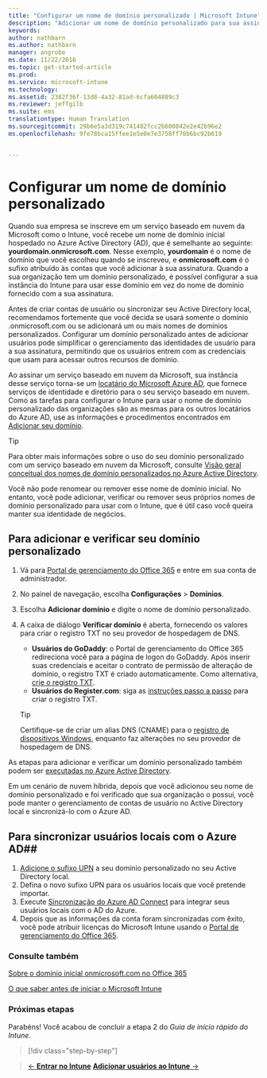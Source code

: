 ```yaml
---
title: "Configurar um nome de domínio personalizado | Microsoft Intune"
description: "Adicionar um nome de domínio personalizado para sua assinatura do Intune"
keywords: 
author: nathbarn
ms.author: nathbarn
manager: angrobe
ms.date: 11/22/2016
ms.topic: get-started-article
ms.prod: 
ms.service: microsoft-intune
ms.technology: 
ms.assetid: 2382f36f-13d8-4a32-81ad-6cfa604889c3
ms.reviewer: jeffgilb
ms.suite: ems
translationtype: Human Translation
ms.sourcegitcommit: 29b6e5a3d319c741482fcc2b600842e2e42b96e2
ms.openlocfilehash: 9fe78bca15ffee1e5e0e7e3758ff70b6bc92b619


---
```



# <a name="configure-a-custom-domain-name"></a>Configurar um nome de domínio personalizado

Quando sua empresa se inscreve em um serviço baseado em nuvem da Microsoft como o Intune, você recebe um nome de domínio inicial hospedado no Azure Active Directory (AD), que é semelhante ao seguinte: **yourdomain.onmicrosoft.com**. Nesse exemplo, **yourdomain** é o nome de domínio que você escolheu quando se inscreveu, e **onmicrosoft.com** é o sufixo atribuído às contas que você adicionar à sua assinatura. Quando a sua organização tem um domínio personalizado, é possível configurar a sua instância do Intune para usar esse domínio em vez do nome de domínio fornecido com a sua assinatura.

Antes de criar contas de usuário ou sincronizar seu Active Directory local, recomendamos fortemente que você decida se usará somente o domínio .onmicrosoft.com ou se adicionará um ou mais nomes de domínios personalizados. Configurar um domínio personalizado antes de adicionar usuários pode simplificar o gerenciamento das identidades de usuário para a sua assinatura, permitindo que os usuários entrem com as credenciais que usam para acessar outros recursos de domínio.

Ao assinar um serviço baseado em nuvem da Microsoft, sua instância desse serviço torna-se um [locatário do Microsoft Azure AD](http://technet.microsoft.com/library/jj573650.aspx#BKMK_WhatIsAnAzureADTenant), que fornece serviços de identidade e diretório para o seu serviço baseado em nuvem. Como as tarefas para configurar o Intune para usar o nome de domínio personalizado das organizações são as mesmas para os outros locatários do Azure AD, use as informações e procedimentos encontrados em [Adicionar seu domínio](https://azure.microsoft.com/documentation/articles/active-directory-add-domain/).

> [!TIP]
> Para obter mais informações sobre o uso do seu domínio personalizado com um serviço baseado em nuvem da Microsoft, consulte [Visão geral conceitual dos nomes de domínio personalizados no Azure Active Directory](https://azure.microsoft.com/documentation/articles/active-directory-add-domain-concepts/).

Você não pode renomear ou remover esse nome de domínio inicial. No entanto, você pode adicionar, verificar ou remover seus próprios nomes de domínio personalizado para usar com o Intune, que é útil caso você queira manter sua identidade de negócios.

## <a name="to-add-and-verify-your-custom-domain"></a>Para adicionar e verificar seu domínio personalizado

1. Vá para [Portal de gerenciamento do Office 365](https://portal.office.com/Admin/Default.aspx) e entre em sua conta de administrador.

2. No painel de navegação, escolha **Configurações** &gt; **Domínios**.

3. Escolha **Adicionar domínio** e digite o nome de domínio personalizado.

4. A caixa de diálogo **Verificar domínio** é aberta, fornecendo os valores para criar o registro TXT no seu provedor de hospedagem de DNS.
    - **Usuários do GoDaddy**: o Portal de gerenciamento do Office 365 redireciona você para a página de logon do GoDaddy. Após inserir suas credenciais e aceitar o contrato de permissão de alteração de domínio, o registro TXT é criado automaticamente. Como alternativa, [crie o registro TXT](https://support.office.com/en-us/article/Create-DNS-records-at-GoDaddy-for-Office-365-f40a9185-b6d5-4a80-bb31-aa3bb0cab48a?ui=en-US&rs=en-US&ad=US).
    - **Usuários do Register.com**: siga as [instruções passo a passo](https://support.office.com/en-us/article/Create-DNS-records-at-Register-com-for-Office-365-55bd8c38-3316-48ae-a368-4959b2c1684e?ui=en-US&rs=en-US&ad=US#BKMK_verify) para criar o registro TXT.

    > [!TIP]
    > Certifique-se de criar um alias DNS (CNAME) para o [registro de dispositivos Windows](/Intune/deploy-use/set-up-windows-phone-management-with-microsoft-intune), enquanto faz alterações no seu provedor de hospedagem de DNS.

As etapas para adicionar e verificar um domínio personalizado também podem ser [executadas no Azure Active Directory](https://azure.microsoft.com/en-us/documentation/articles/active-directory-add-domain/).

Em um cenário de nuvem híbrida, depois que você adicionou seu nome de domínio personalizado e foi verificado que sua organização o possui, você pode manter o gerenciamento de contas de usuário no Active Directory local e sincronizá-lo com o Azure AD.

## <a name="to-synchronize-on-premises-users-with-azure-ad"></a>Para sincronizar usuários locais com o Azure AD##

1. [Adicione o sufixo UPN](https://technet.microsoft.com/en-us/library/cc772007.aspx) a seu domínio personalizado no seu Active Directory local.
2. Defina o novo sufixo UPN para os usuários locais que você pretende importar.
3. Execute [Sincronização do Azure AD Connect](https://azure.microsoft.com/en-us/documentation/articles/active-directory-aadconnect/) para integrar seus usuários locais com o AD do Azure.
4. Depois que as informações da conta foram sincronizadas com êxito, você pode atribuir licenças do Microsoft Intune usando o [Portal de gerenciamento do Office 365](https://portal.office.com/Admin/Default.aspx).

### <a name="see-also"></a>Consulte também

[Sobre o domínio inicial onmicrosoft.com no Office 365](https://support.office.com/en-us/article/About-your-initial-onmicrosoft-com-domain-in-Office-365-B9FC3018-8844-43F3-8DB1-1B3A8E9CFD5A?ui=en-US&rs=en-US&ad=US)

[O que saber antes de iniciar o Microsoft Intune](what-to-know-before-you-start-microsoft-intune.md)
### <a name="next-steps"></a>Próximas etapas
Parabéns! Você acabou de concluir a etapa 2 do *Guia de início rápido do Intune*.

>[!div class="step-by-step"]

>[&larr; **Entrar no Intune**](.\start-with-a-paid-subscription-to-microsoft-intune-step-1.md)     [**Adicionar usuários ao Intune** &rarr;](.\start-with-a-paid-subscription-to-microsoft-intune-step-3.md)  



<!--HONumber=Nov16_HO4-->


